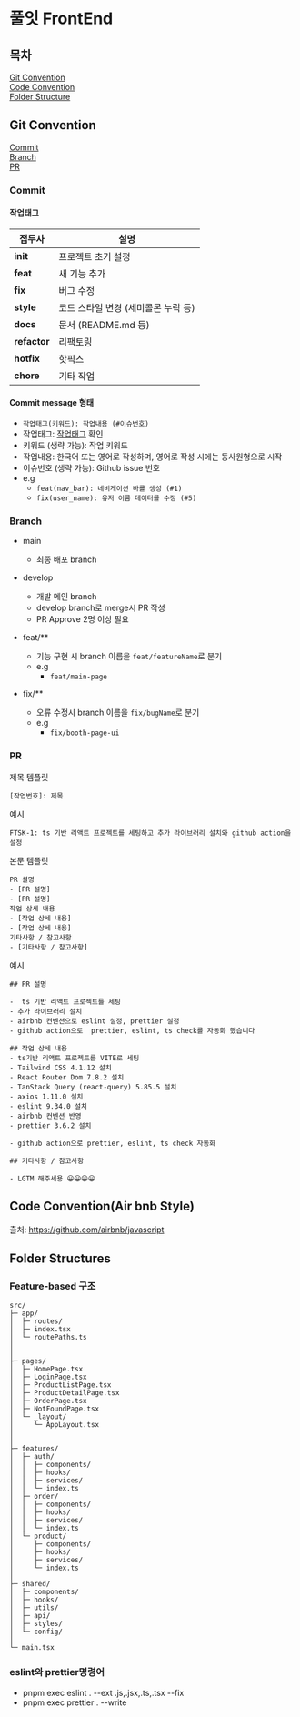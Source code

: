 # 풀잇 FrontEnd

## 목차

[Git Convention](#git-convention) <br/>
[Code Convention](#code-convention) <br/>
[Folder Structure](#folder-structures) <br/>

## Git Convention

[Commit](#commit) <br/>
[Branch](#branch) <br/>
[PR](#pr) <br/>

### Commit

#### 작업태그

| 접두사       | 설명                                |
| ------------ | ----------------------------------- |
| **init**     | 프로젝트 초기 설정                  |
| **feat**     | 새 기능 추가                        |
| **fix**      | 버그 수정                           |
| **style**    | 코드 스타일 변경 (세미콜론 누락 등) |
| **docs**     | 문서 (README.md 등)                 |
| **refactor** | 리팩토링                            |
| **hotfix**   | 핫픽스                              |
| **chore**    | 기타 작업                           |

#### Commit message 형태

- `작업태그(키워드): 작업내용 (#이슈번호)`
- 작업태그: [작업태그](#작업태그) 확인
- 키워드 (생략 가능): 작업 키워드
- 작업내용: 한국어 또는 영어로 작성하며, 영어로 작성 시에는 동사원형으로 시작
- 이슈번호 (생략 가능): Github issue 번호
- e.g
  - `feat(nav_bar): 네비게이션 바를 생성 (#1)`
  - `fix(user_name): 유저 이름 데이터를 수정 (#5)`

### Branch

- main
  - 최종 배포 branch

- develop
  - 개발 메인 branch
  - develop branch로 merge시 PR 작성
  - PR Approve 2명 이상 필요

- feat/\*\*
  - 기능 구현 시 branch 이름을 `feat/featureName`로 분기
  - e.g
    - `feat/main-page`

- fix/\*\*
  - 오류 수정시 branch 이름을 `fix/bugName`로 분기
  - e.g
    - `fix/booth-page-ui`

### PR

제목 템플릿

```
[작업번호]: 제목
```

예시

```
FTSK-1: ts 기반 리액트 프로젝트를 세팅하고 추가 라이브러리 설치와 github action을 설정
```

본문 템플릿

```
PR 설명
- [PR 설명]
- [PR 설명]
작업 상세 내용
- [작업 상세 내용]
- [작업 상세 내용]
기타사항 / 참고사항
- [기타사항 / 참고사항]
```

예시

```
## PR 설명

-  ts 기반 리액트 프로젝트를 세팅
- 추가 라이브러리 설치
- airbnb 컨벤션으로 eslint 설정, prettier 설정
- github action으로  prettier, eslint, ts check를 자동화 했습니다

## 작업 상세 내용
- ts기반 리액트 프로젝트를 VITE로 세팅
- Tailwind CSS 4.1.12 설치
- React Router Dom 7.8.2 설치
- TanStack Query (react-query) 5.85.5 설치
- axios 1.11.0 설치
- eslint 9.34.0 설치
- airbnb 컨벤션 반영
- prettier 3.6.2 설치

- github action으로 prettier, eslint, ts check 자동화

## 기타사항 / 참고사항

- LGTM 해주세용 😀😀😀😀
```

## Code Convention(Air bnb Style)

출처: https://github.com/airbnb/javascript<br/>

## Folder Structures

### Feature-based 구조

```
src/
├─ app/
│  ├─ routes/
│  ├─ index.tsx
│  └─ routePaths.ts
│
│
├─ pages/
│  ├─ HomePage.tsx
│  ├─ LoginPage.tsx
│  ├─ ProductListPage.tsx
│  ├─ ProductDetailPage.tsx
│  ├─ OrderPage.tsx
│  ├─ NotFoundPage.tsx
│  └─ _layout/
│     └─ AppLayout.tsx
│
│
├─ features/
│  ├─ auth/
│  │  ├─ components/
│  │  ├─ hooks/
│  │  ├─ services/
│  │  └─ index.ts
│  ├─ order/
│  │  ├─ components/
│  │  ├─ hooks/
│  │  ├─ services/
│  │  └─ index.ts
│  └─ product/
│     ├─ components/
│     ├─ hooks/
│     ├─ services/
│     └─ index.ts
│
├─ shared/
│  ├─ components/
│  ├─ hooks/
│  ├─ utils/
│  ├─ api/
│  ├─ styles/
│  └─ config/
│
└─ main.tsx
```

### eslint와 prettier명령어
- pnpm exec eslint . --ext .js,.jsx,.ts,.tsx --fix
- pnpm exec prettier . --write